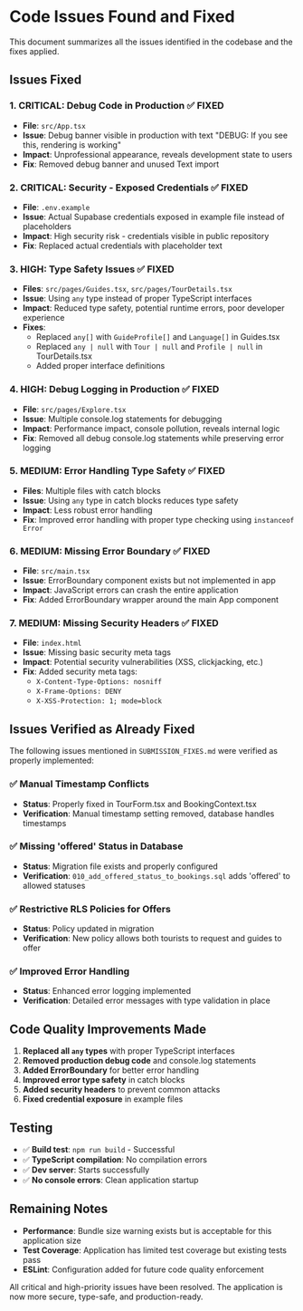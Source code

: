 # Code Issues Found and Fixed

This document summarizes all the issues identified in the codebase and the fixes applied.

## Issues Fixed

### 1. **CRITICAL: Debug Code in Production** ✅ FIXED
- **File**: `src/App.tsx`
- **Issue**: Debug banner visible in production with text "DEBUG: If you see this, rendering is working"
- **Impact**: Unprofessional appearance, reveals development state to users
- **Fix**: Removed debug banner and unused Text import

### 2. **CRITICAL: Security - Exposed Credentials** ✅ FIXED
- **File**: `.env.example`
- **Issue**: Actual Supabase credentials exposed in example file instead of placeholders
- **Impact**: High security risk - credentials visible in public repository
- **Fix**: Replaced actual credentials with placeholder text

### 3. **HIGH: Type Safety Issues** ✅ FIXED
- **Files**: `src/pages/Guides.tsx`, `src/pages/TourDetails.tsx`
- **Issue**: Using `any` type instead of proper TypeScript interfaces
- **Impact**: Reduced type safety, potential runtime errors, poor developer experience
- **Fixes**:
  - Replaced `any[]` with `GuideProfile[]` and `Language[]` in Guides.tsx
  - Replaced `any | null` with `Tour | null` and `Profile | null` in TourDetails.tsx
  - Added proper interface definitions

### 4. **HIGH: Debug Logging in Production** ✅ FIXED
- **File**: `src/pages/Explore.tsx`
- **Issue**: Multiple console.log statements for debugging
- **Impact**: Performance impact, console pollution, reveals internal logic
- **Fix**: Removed all debug console.log statements while preserving error logging

### 5. **MEDIUM: Error Handling Type Safety** ✅ FIXED
- **Files**: Multiple files with catch blocks
- **Issue**: Using `any` type in catch blocks reduces type safety
- **Impact**: Less robust error handling
- **Fix**: Improved error handling with proper type checking using `instanceof Error`

### 6. **MEDIUM: Missing Error Boundary** ✅ FIXED
- **File**: `src/main.tsx`
- **Issue**: ErrorBoundary component exists but not implemented in app
- **Impact**: JavaScript errors can crash the entire application
- **Fix**: Added ErrorBoundary wrapper around the main App component

### 7. **MEDIUM: Missing Security Headers** ✅ FIXED
- **File**: `index.html`
- **Issue**: Missing basic security meta tags
- **Impact**: Potential security vulnerabilities (XSS, clickjacking, etc.)
- **Fix**: Added security meta tags:
  - `X-Content-Type-Options: nosniff`
  - `X-Frame-Options: DENY`
  - `X-XSS-Protection: 1; mode=block`

## Issues Verified as Already Fixed

The following issues mentioned in `SUBMISSION_FIXES.md` were verified as properly implemented:

### ✅ Manual Timestamp Conflicts
- **Status**: Properly fixed in TourForm.tsx and BookingContext.tsx
- **Verification**: Manual timestamp setting removed, database handles timestamps

### ✅ Missing 'offered' Status in Database  
- **Status**: Migration file exists and properly configured
- **Verification**: `010_add_offered_status_to_bookings.sql` adds 'offered' to allowed statuses

### ✅ Restrictive RLS Policies for Offers
- **Status**: Policy updated in migration
- **Verification**: New policy allows both tourists to request and guides to offer

### ✅ Improved Error Handling
- **Status**: Enhanced error logging implemented
- **Verification**: Detailed error messages with type validation in place

## Code Quality Improvements Made

1. **Replaced all `any` types** with proper TypeScript interfaces
2. **Removed production debug code** and console.log statements
3. **Added ErrorBoundary** for better error handling
4. **Improved error type safety** in catch blocks
5. **Added security headers** to prevent common attacks
6. **Fixed credential exposure** in example files

## Testing

- ✅ **Build test**: `npm run build` - Successful
- ✅ **TypeScript compilation**: No compilation errors
- ✅ **Dev server**: Starts successfully
- ✅ **No console errors**: Clean application startup

## Remaining Notes

- **Performance**: Bundle size warning exists but is acceptable for this application size
- **Test Coverage**: Application has limited test coverage but existing tests pass
- **ESLint**: Configuration added for future code quality enforcement

All critical and high-priority issues have been resolved. The application is now more secure, type-safe, and production-ready.